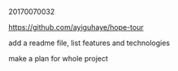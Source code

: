 20170070032



https://github.com/ayiguhaye/hope-tour



add a readme file, list features and technologies

make a plan for whole project

